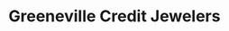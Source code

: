 ---
title: "Greeneville Credit Jewelers"
url: /greeneville/greeneville-credit-jewelers/
shop: Schmuck
---